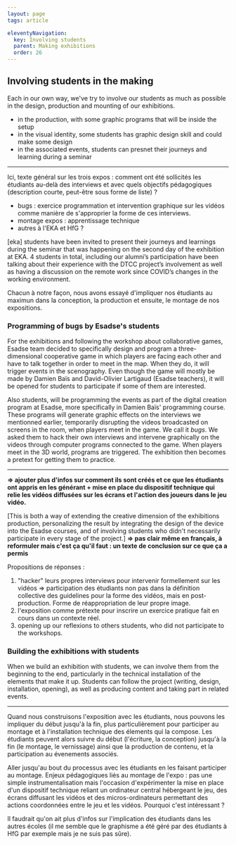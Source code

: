 ```yaml
---
layout: page
tags: article

eleventyNavigation:
  key: Involving students
  parent: Making exhibitions
  order: 26
---
```


## Involving students in the making

Each in our own way, we've try to involve our students as much as possible in the design, production and mounting of our exhibitions.
- in the production, with some graphic programs that will be inside the setup
- in the visual identity, some students has graphic design skill and could make some design
- in the associated events, students can presnet their journeys and learning during a seminar

---------

Ici, texte général sur les trois expos : comment ont été sollicités les étudiants au-delà des interviews et avec quels objectifs pédagogiques (description courte, peut-être sous forme de liste) ?

- bugs : exercice programmation et intervention graphique sur les vidéos comme manière de s'approprier la forme de ces interviews.
- montage expos : apprentissage technique
- autres à l'EKA et HfG ?

[eka]
students have been invited to present their journeys and learnings during the seminar that was happening on the second day of the exhibition at EKA. 4 students in total, including our alumni’s participation have been talking about their experience with the DTCC project’s involvement as well as having a discussion on the remote work since COVID’s changes in the working environment.

Chacun à notre façon, nous avons essayé d'impliquer nos étudiants au maximun dans la conception, la production et ensuite, le montage de nos expositions.




### Programming of bugs by Esadse's students

For the exhibitions and following the workshop about collaborative games, Esadse team decided to specifically design and program a three-dimensional cooperative game in which players are facing each other and have to talk together in order to meet in the map. When they do, it will trigger events in the scenography. Even though the game will mostly be made by Damien Baïs and David-Olivier Lartigaud (Esadse teachers), it will be opened for students to participate if some of them are interested. 

Also students, will be programming the events as part of the digital creation program at Esadse, more specifically in Damien Baïs' programming course. These programs will generate graphic effects on the interviews we mentionned earlier, temporarily disrupting the videos broadcasted on screens in the room, when players meet in the game. We call it *bugs*.
We asked them to hack their own interviews and intervene graphically on the videos through computer programs connected to the game.
When players meet in the 3D world, programs are triggered. The exhibition then becomes a pretext for getting them to practice.


------

**=> ajouter plus d'infos sur comment ils sont créés et ce que les étudiants ont appris en les générant + mise en place du dispositif technique qui relie les vidéos diffusées sur les écrans et l'action des joueurs dans le jeu vidéo.**

[This is both a way of extending the creative dimension of the exhibitions production, personalizing the result by integrating the design of the device into the Esadse courses, and of involving students who didn't necessarily participate in every stage of the project.] **=> pas clair même en français, à reformuler mais c'est ça qu'il faut : un texte de conclusion sur ce que ça a permis**

Propositions de réponses :
1. "hacker" leurs propres interviews pour intervenir formellement sur les vidéos => participation des étudiants non pas dans la définition collective des guidelines pour la forme des vidéos, mais en post-production. Forme de réappropriation de leur propre image.
2. l'exposition comme prétexte pour inscrire un exercice pratique fait en cours dans un contexte réel.
3. opening up our reflexions to others students, who did not participate to the workshops.



### Building the exhibitions with students

When we build an exhibition with students, we can involve them from the beginning to the end, particularly in the technical installation of the elements that make it up. Students can follow the project (writing, design, installation, opening), as well as producing content and taking part in related events. 

-----

Quand nous construisons l'exposition avec les étudiants, nous pouvons les impliquer du début jusqu'à la fin, plus particulièrement pour participer au montage et à l'installation technique des élements qui la compose. Les étudiants peuvent alors suivre du début (l'écriture, la conception) jusqu'à la fin (le montage, le vernissage) ainsi que la production de contenu, et la participation au évenements associés. 


Aller jusqu'au bout du processus avec les étudiants en les faisant participer au montage.
Enjeux pédagogiques liés au montage de l'expo : pas une simple instrumentalisation mais l'occasion d'expérimenter la mise en place d'un dispositif technique reliant un ordinateur central hébergeant le jeu, des écrans diffusant les vidéos et des micros-ordinateurs permettant des actions coordonnées entre le jeu et les vidéos. Pourquoi c'est intéressant ?

Il faudrait qu'on ait plus d'infos sur l'implication des étudiants dans les autres écoles (il me semble que le graphisme a été géré par des étudiants à HfG par exemple mais je ne suis pas sûre).






